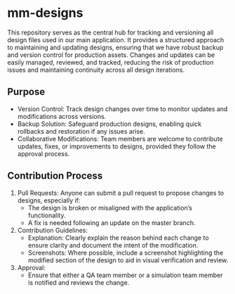 # mm-designs
This repository serves as the central hub for tracking and versioning all design files used in our main application. It provides a structured approach to maintaining and updating designs, ensuring that we have robust backup and version control for production assets. Changes and updates can be easily managed, reviewed, and tracked, reducing the risk of production issues and maintaining continuity across all design iterations.

## Purpose

- Version Control: Track design changes over time to monitor updates and modifications across versions.
- Backup Solution: Safeguard production designs, enabling quick rollbacks and restoration if any issues arise.
- Collaborative Modifications: Team members are welcome to contribute updates, fixes, or improvements to designs, provided they follow the approval process.

## Contribution Process

1. Pull Requests: Anyone can submit a pull request to propose changes to designs, especially if:
    - The design is broken or misaligned with the application’s functionality.
    - A fix is needed following an update on the master branch.
2. Contribution Guidelines:
   - Explanation: Clearly explain the reason behind each change to ensure clarity and document the intent of the modification.
   - Screenshots: Where possible, include a screenshot highlighting the modified section of the design to aid in visual verification and review.
3. Approval:
   - Ensure that either a QA team member or a simulation team member is notified and reviews the change.

